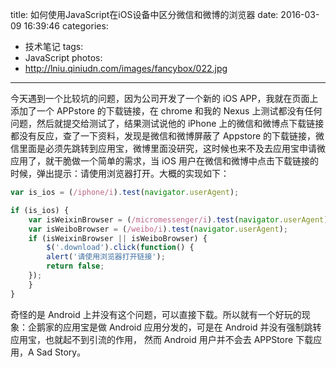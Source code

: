 title: 如何使用JavaScript在iOS设备中区分微信和微博的浏览器
date: 2016-03-09 16:39:46
categories:
- 技术笔记
tags:
- JavaScript
photos:
- http://lniu.qiniudn.com/images/fancybox/022.jpg
---

今天遇到一个比较坑的问题，因为公司开发了一个新的 iOS APP，我就在页面上添加了一个 APPstore 的下载链接，在 chrome 和我的 Nexus 上测试都没有任何问题，然后就提交给测试了，结果测试说他的 iPhone 上的微信和微博点下载链接都没有反应，查了一下资料，发现是微信和微博屏蔽了 Appstore 的下载链接，微信里面是必须先跳转到应用宝，微博里面没研究，这时候也来不及去应用宝申请微应用了，就干脆做一个简单的需求，当 iOS
用户在微信和微博中点击下载链接的时候，弹出提示：请使用浏览器打开。大概的实现如下：

<!-- more -->

```js
var is_ios = (/iphone/i).test(navigator.userAgent);

if (is_ios) {
    var isWeixinBrowser = (/micromessenger/i).test(navigator.userAgent);
    var isWeiboBrowser = (/weibo/i).test(navigator.userAgent);
    if (isWeixinBrowser || isWeiboBrowser) {
        $('.download').click(function() {
        alert('请使用浏览器打开链接');
        return false;
    });
    }
}
```

奇怪的是 Android 上并没有这个问题，可以直接下载。所以就有一个好玩的现象：企鹅家的应用宝是做 Android 应用分发的，可是在 Android 并没有强制跳转应用宝，也就起不到引流的作用， 然而 Android 用户并不会去 APPStore 下载应用，A Sad Story。


